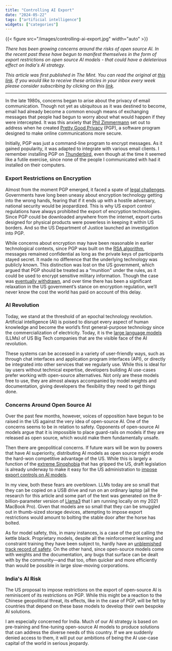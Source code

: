 ```yaml
---
title: "Controlling AI Export"
date: "2024-05-22"
tags: ["artificial intelligence"]
widgets: ["categories"]
---
```


{{< figure src="/images/controlling-ai-export.jpg" width="auto" >}}

_There has been growing concerns around the risks of open source AI. In the recent past these have begun to manifest themselves in the form of export restrictions on open source AI models - that could have a deleterious effect on India's AI strategy._

<!--more-->

_This article was first published in The Mint. You can read the original at [_this link_](https://www.livemint.com/opinion/online-views/placing-policy-restrictions-on-open-source-ai-models-will-not-help-anyone-11716211498831.html). If you would like to receive these articles in your inbox every week please consider subscribing by clicking on this [link](https://paragraph.xyz/@exmachina)._

---

In the late 1980s, concerns began to arise about the privacy of email communication. Though not yet as ubiquitous as it was destined to become, email had already become a common enough means of exchanging messages that people had begun to worry about what would happen if they were intercepted. It was this anxiety that [Phil Zimmermann](https://philzimmermann.com/EN/background/index.html) set out to address when he created [Pretty Good Privacy](https://en.wikipedia.org/wiki/Pretty_Good_Privacy) (PGP), a software program designed to make online communications more secure. 

Initially, PGP was just a command-line program to encrypt messages. As it gained popularity, it was adapted to integrate with various email clients. I remember installing PGP on [Thunderbird](https://www.thunderbird.net/en-US/), even though at the time it seemed like a futile exercise, since none of the people I communicated with had it installed on their computers.

### Export Restrictions on Encryption

Almost from the moment PGP emerged, it faced a spate of [legal challenges](https://www.wired.com/1993/06/just-when-you-thought-it-was-safe-to-encrypt-again/). Governments have long been uneasy about encryption technology getting into the wrong hands, fearing that if it ends up with a hostile adversary, national security would be jeopardized. This is why US export control regulations have always prohibited the export of encryption technologies. Since PGP could be downloaded anywhere from the internet, export curbs designed for physical products were powerless in keeping it within US borders. And so the US Department of Justice launched an investigation into PGP. 

While concerns about encryption may have been reasonable in earlier technological contexts, since PGP was built on the [RSA algorithm](https://en.wikipedia.org/wiki/RSA_(cryptosystem)), messages remained confidential as long as the private keys of participants stayed secret. It made no difference that the underlying technology was publicly known. This distinction was lost on the US government, which argued that PGP should be treated as a “munition" under the rules, as it could be used to encrypt sensitive military information. Though the case was [eventually withdrawn](https://www.cnet.com/tech/services-and-software/feds-drop-charges-in-encryption-case/), and over time there has been a significant relaxation in the US government’s stance on encryption regulation, we’ll never know the cost the world has paid on account of this delay. 

### AI Revolution

Today, we stand at the threshold of an epochal technology revolution. Artificial intelligence (AI) is poised to disrupt every aspect of human knowledge and become the world’s first general-purpose technology since the commercialization of electricity. Today, it is the [large language models](https://en.wikipedia.org/wiki/Large_language_model) (LLMs) of US Big Tech companies that are the visible face of the AI revolution. 

These systems can be accessed in a variety of user-friendly ways, such as through chat interfaces and application program interfaces (API), or directly be integrated into other services that we regularly use. While this is ideal for lay users without technical expertise, developers building AI use-cases prefer working with open-source alternatives. Not only are these models free to use, they are almost always accompanied by model weights and documentation, giving developers the flexibility they need to get things done. 

### Concerns Around Open Source AI

Over the past few months, however, voices of opposition have begun to be raised in the US against the very idea of open-source AI. One of the concerns seems to be in relation to safety. Opponents of open-source AI models argue that it is impossible to place guard-rails on models if they are released as open source, which would make them fundamentally unsafe.

Then there are geopolitical concerns. If future wars will be won by powers that have AI superiority, distributing AI models as open source might erode the hard-won competitive advantage of the US. While this is largely a function of the [extreme Sinophobia](https://epaper.chinadaily.com.cn/a/202403/29/WS6606029ca310df4030f507be.html) that has gripped the US, draft legislation is already underway to make it easy for the US administration to [impose export controls on AI models](https://indianexpress.com/article/technology/artificial-intelligence/us-lawmakers-unveil-bill-to-make-it-easier-to-restrict-exports-of-ai-models-9320196/#:~:text=A%20bipartisan%20group%20of%20lawmakers,technology%20against%20foreign%20bad%20actors). 

In my view, both these fears are overblown. LLMs today are so small that they can be copied on a USB drive and run on an ordinary laptop (all the research for this article and some part of the text was generated on the 8-billion-parameter version of [Llama3](https://llama.meta.com/llama3/) that I am running locally on my 2021 MacBook Pro). Given that models are so small that they can be smuggled out in thumb-sized storage devices, attempting to impose export restrictions would amount to bolting the stable door after the horse has bolted.

As for model safety, this, in many instances, is a case of the pot calling the kettle black. Proprietary models, despite all the reinforcement learning and constraint training they have been subject to, hardly have an [unblemished track record of safety](https://www.theregister.com/2023/05/29/ai_in_brief/). On the other hand, since open-source models come with weights and the documentation, any bugs that surface can be dealt with by the community—and that too, often quicker and more efficiently than would be possible in large slow-moving corporations. 

### India's AI Risk

The US proposal to impose restrictions on the export of open-source AI is reminiscent of its restrictions on PGP. While this might be a reaction to the Chinese geopolitical threat, its effects, like in the case of PGP, will be felt by countries that depend on these base models to develop their own bespoke AI solutions. 

I am especially concerned for India. Much of our AI strategy is based on pre-training and fine-tuning open-source AI models to produce solutions that can address the diverse needs of this country. If we are suddenly denied access to them, it will put our ambitions of being the AI use-case capital of the world in serious jeopardy.